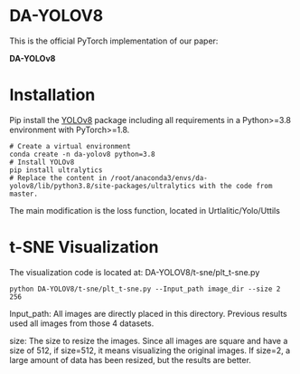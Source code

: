 # DA-YOLOV8
This is the official PyTorch implementation of our paper: 

**DA-YOLOv8**


# Installation



Pip install the [YOLOv8](https://github.com/ultralytics/ultralytics) package including all requirements in a Python>=3.8 environment with PyTorch>=1.8.
```
# Create a virtual environment
conda create -n da-yolov8 python=3.8
# Install YOLOv8
pip install ultralytics
# Replace the content in /root/anaconda3/envs/da-yolov8/lib/python3.8/site-packages/ultralytics with the code from master.
```

The main modification is the loss function, located in Urtlalitic/Yolo/Uttils


# t-SNE Visualization
The visualization code is located at: DA-YOLOV8/t-sne/plt_t-sne.py 

```
python DA-YOLOV8/t-sne/plt_t-sne.py --Input_path image_dir --size 2 256
```

Input_path: All images are directly placed in this directory. Previous results used all images from those 4 datasets. 

size: The size to resize the images. Since all images are square and have a size of 512, if size=512, it means visualizing the original images. If size=2, a large amount of data has been resized, but the results are better.

